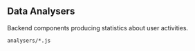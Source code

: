 Data Analysers
--------------
Backend components producing statistics about user activities.

```match
analysers/*.js
```

[icon]: fa://fa-calculator/#f73939
